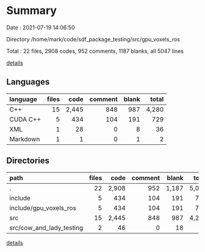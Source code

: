 # Summary

Date : 2021-07-19 14:06:50

Directory /home/mark/code/sdf_package_testing/src/gpu_voxels_ros

Total : 22 files,  2908 codes, 952 comments, 1187 blanks, all 5047 lines

[details](details.md)

## Languages
| language | files | code | comment | blank | total |
| :--- | ---: | ---: | ---: | ---: | ---: |
| C++ | 15 | 2,445 | 848 | 987 | 4,280 |
| CUDA C++ | 5 | 434 | 104 | 191 | 729 |
| XML | 1 | 28 | 0 | 8 | 36 |
| Markdown | 1 | 1 | 0 | 1 | 2 |

## Directories
| path | files | code | comment | blank | total |
| :--- | ---: | ---: | ---: | ---: | ---: |
| . | 22 | 2,908 | 952 | 1,187 | 5,047 |
| include | 5 | 434 | 104 | 191 | 729 |
| include/gpu_voxels_ros | 5 | 434 | 104 | 191 | 729 |
| src | 15 | 2,445 | 848 | 987 | 4,280 |
| src/cow_and_lady_testing | 2 | 46 | 0 | 18 | 64 |

[details](details.md)